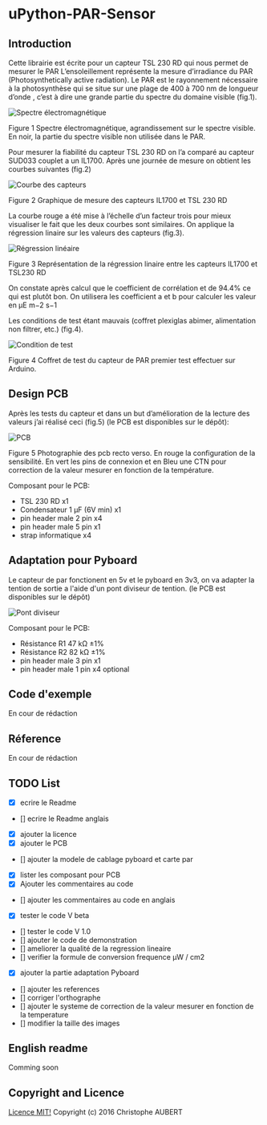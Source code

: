 # uPython-PAR-Sensor

## Introduction
Cette librairie est écrite pour un capteur TSL 230 RD qui nous permet de mesurer le PAR
L’ensoleillement représente la mesure d’irradiance du PAR  (Photosynthetically active radiation). Le PAR est le rayonnement nécessaire à la photosynthèse qui se situe sur une plage de 400 à 700 nm de longueur d’onde , c’est à dire une grande partie du spectre du domaine visible (fig.1).

![Spectre électromagnétique](/images/spectre_electromagnetique.jpg)

Figure 1 Spectre électromagnétique, agrandissement sur le spectre visible. En noir, la partie du spectre visible non utilisée dans le PAR.

Pour mesurer la fiabilité du capteur TSL 230 RD on l’a comparé au capteur SUD033 couplet a un IL1700. Après une journée de mesure on obtient les courbes suivantes (fig.2)

![Courbe des capteurs](/images/courbe.png)

Figure 2 Graphique de mesure des capteurs IL1700 et TSL 230 RD

La courbe rouge a été mise à l’échelle d’un facteur trois pour mieux visualiser le fait que les deux courbes sont similaires.
On applique la régression linaire sur les valeurs des capteurs (fig.3).

![Régression linéaire](/images/reg_lin.png)

Figure 3 Représentation de la régression linaire entre les capteurs IL1700 et TSL230 RD

On constate après calcul que le coefficient de corrélation et de 94.4% ce qui est plutôt bon.
On utilisera les coefficient a et b pour calculer les valeur en μE m−2 s−1

Les conditions de test étant mauvais (coffret plexiglas abimer, alimentation non filtrer, etc.) (fig.4).

![Condition de test](/images/condition_test.jpg)

Figure 4 Coffret de test du capteur de PAR premier test effectuer sur Arduino.

## Design PCB

Après les tests du capteur et dans un but d’amélioration de la lecture des valeurs j’ai réalisé ceci (fig.5) (le PCB est disponibles sur le dépôt): 

![PCB](/images/pcb.png)

Figure 5 Photographie des pcb recto verso. En rouge la configuration de la sensibilité. En vert les pins de connexion et en Bleu une CTN pour correction de la valeur mesurer en fonction de la température.

Composant pour le PCB:

* TSL 230 RD x1
* Condensateur 1 µF (6V min) x1
* pin header male 2 pin x4
* pin header male 5 pin x1
* strap informatique x4

## Adaptation pour Pyboard

Le capteur de par fonctionent en 5v et le pyboard en 3v3, on va adapter la tention de sortie a l'aide d'un pont diviseur de tention. (le PCB est disponibles sur le dépôt)

![Pont diviseur](/images/pont_diviseur.png)

Composant pour le PCB:

* Résistance R1 47 kΩ ±1%
* Résistance R2 82 kΩ ±1%
* pin header male 3 pin x1
* pin header male 1 pin x4 optional

## Code d'exemple

En cour de rédaction

## Réference

En cour de rédaction

## TODO List

- [x] ecrire le Readme
- [] ecrire le Readme anglais
- [x] ajouter la licence
- [x] ajouter le PCB
- [] ajouter la modele de cablage pyboard et carte par
- [x] lister les composant pour PCB
- [x] Ajouter les commentaires au code
- [] ajouter les commentaires au code en anglais
- [x] tester le code V beta
- [] tester le code V 1.0
- [] ajouter le code de demonstration
- [] ameliorer la qualité de la regression lineaire
- [] verifier la formule de conversion frequence µW / cm2
- [x] ajouter la partie adaptation Pyboard
- [] ajouter les references
- [] corriger l'orthographe
- [] ajouter le systeme de correction de la valeur mesurer en fonction de la temperature
- [] modifier la taille des images


## English readme

Comming soon

## Copyright and Licence

[Licence MIT!](/LICENSE.md)
Copyright (c) 2016 Christophe AUBERT

